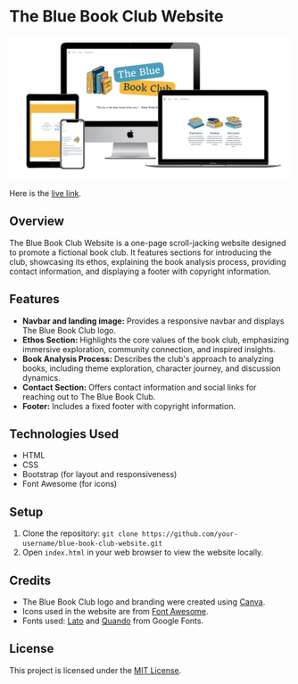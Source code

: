 # The Blue Book Club Website

![Mockup](mockup.png)

Here is the [live link](https://aria-vero-s.github.io/book-club/).
## Overview
The Blue Book Club Website is a one-page scroll-jacking website designed to promote a fictional book club. It features sections for introducing the club, showcasing its ethos, explaining the book analysis process, providing contact information, and displaying a footer with copyright information.

## Features
- **Navbar and landing image:** Provides a responsive navbar and displays The Blue Book Club logo.
- **Ethos Section:** Highlights the core values of the book club, emphasizing immersive exploration, community connection, and inspired insights.
- **Book Analysis Process:** Describes the club's approach to analyzing books, including theme exploration, character journey, and discussion dynamics.
- **Contact Section:** Offers contact information and social links for reaching out to The Blue Book Club.
- **Footer:** Includes a fixed footer with copyright information.

## Technologies Used
- HTML
- CSS
- Bootstrap (for layout and responsiveness)
- Font Awesome (for icons)

## Setup
1. Clone the repository: `git clone https://github.com/your-username/blue-book-club-website.git`
2. Open `index.html` in your web browser to view the website locally.

## Credits
- The Blue Book Club logo and branding were created using [Canva](https://www.canva.com/).
- Icons used in the website are from [Font Awesome](https://fontawesome.com/).
- Fonts used: [Lato](https://fonts.google.com/specimen/Lato) and [Quando](https://fonts.google.com/specimen/Quando) from Google Fonts.

## License
This project is licensed under the [MIT License](LICENSE).

